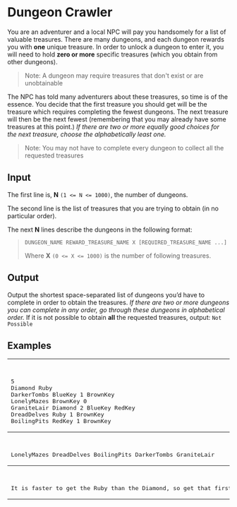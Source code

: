 # Dungeon Crawler

You are an adventurer and a local NPC will pay you handsomely for a list of valuable treasures. There are many dungeons, and each dungeon rewards you with **one** unique treasure. In order to unlock a dungeon to enter it, you will need to hold **zero or more** specific treasures (which you obtain from other dungeons).

> Note: A dungeon may require treasures that don't exist or are unobtainable

The NPC has told many adventurers about these treasures, so time is of the essence. You decide that the first treasure you should get will be the treasure which requires completing the fewest dungeons. The next treasure will then be the next fewest (remembering that you may already have some treasures at this point.) *If there are two or more equally good choices for the next treasure, choose the alphabetically least one.*

> Note: You may not have to complete every dungeon to collect all the requested treasures

## Input
The first line is, **N** `(1 <= N <= 1000)`, the number of dungeons.

The second line is the list of treasures that you are trying to obtain (in no particular order).

The next **N** lines describe the dungeons in the following format:
>`DUNGEON_NAME REWARD_TREASURE_NAME X [REQUIRED_TREASURE_NAME ...]`
>
>Where **X** `(0 <= X <= 1000)` is the number of following treasures.


## Output
Output the shortest space-separated list of dungeons you’d have to complete in order to obtain the treasures. *If there are two or more dungeons you can complete in any order, go through these dungeons in alphabetical order.* If it is not possible to obtain **all** the requested treasures, output: `Not Possible`

## Examples
<table>
    <tr>
        <th width="50%">Input 1</th>
        <th>Input 2</th>
    </tr>
    <tr>
        <td>
            <pre>
5
Diamond Ruby
DarkerTombs BlueKey 1 BrownKey
LonelyMazes BrownKey 0
GraniteLair Diamond 2 BlueKey RedKey
DreadDelves Ruby 1 BrownKey
BoilingPits RedKey 1 BrownKey
</pre>
        </td>
        <td>
            <pre>
2
Apple
A Orange 1 Apple
B Apple 1 Orange
</pre>
        </td>
    </tr>
    <tr>
        <th>Output 1</th>
        <th>Output 2</th>
    </tr>
    <tr>
        <td>
            <pre>LonelyMazes DreadDelves BoilingPits DarkerTombs GraniteLair</pre>
        </td>
        <td>
            <pre>Not Possible</pre>
        </td>
    </tr>
    <tr>
        <th>Explanation 1</th>
        <th>Explanation 2</th>
    </tr>
    <tr>
        <td><pre>It is faster to get the Ruby than the Diamond, so get that first. When obtaining the Diamond, remember that we already have the BrownKey. We need to get the BlueKey and RedKey in any order, so we go visit the BoilingPits first. (because BoilingPits is alphabetically less than DarkerTombs)</pre></td>
        <td><pre>It is not possible to obtain the Apple, because dungeons A and B form a cycle in their dependencies.</pre></td>
    </tr>
</table>

